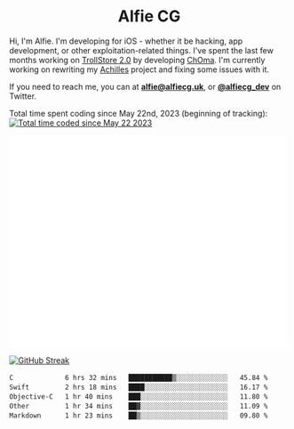 <h1 align="center">Alfie CG</h1>

Hi, I'm Alfie. I'm developing for iOS - whether it be hacking, app development, or other exploitation-related things. I've spent the last few months working on [TrollStore 2.0](https://github.com/opa334/TrollStore) by developing [ChOma](https://github.com/opa334/ChOma). I'm currently working on rewriting my [Achilles](https://github.com/alfiecg24/Achilles) project and fixing some issues with it.

If you need to reach me, you can at **alfie@alfiecg.uk**, or **[@alfiecg_dev](https://twitter.com/alfiecg_dev)** on Twitter.

Total time spent coding since May 22nd, 2023 (beginning of tracking): <a href="https://wakatime.com/@61592169-b9cf-4af8-b6fa-8ac7d4369b01"><img src="https://wakatime.com/badge/user/61592169-b9cf-4af8-b6fa-8ac7d4369b01.svg" alt="Total time coded since May 22 2023" /></a>


<img align="center" src="/github-metrics.svg" alt="Metrics" width="500">

[![GitHub Streak](https://streak-stats.demolab.com/?user=alfiecg24)](https://git.io/streak-stats)

<!--START_SECTION:waka-->

```txt
C             6 hrs 32 mins   ███████████▒░░░░░░░░░░░░░   45.84 %
Swift         2 hrs 18 mins   ████░░░░░░░░░░░░░░░░░░░░░   16.17 %
Objective-C   1 hr 40 mins    ███░░░░░░░░░░░░░░░░░░░░░░   11.80 %
Other         1 hr 34 mins    ██▓░░░░░░░░░░░░░░░░░░░░░░   11.09 %
Markdown      1 hr 23 mins    ██▒░░░░░░░░░░░░░░░░░░░░░░   09.80 %
```

<!--END_SECTION:waka-->
